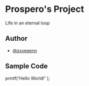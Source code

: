 # Prospero's Project
Life in an eternal loop
## Author 
- [@zxyeeenn](https://github.com/zxyeeenn)
## Sample Code
printf('Hello World!' );

